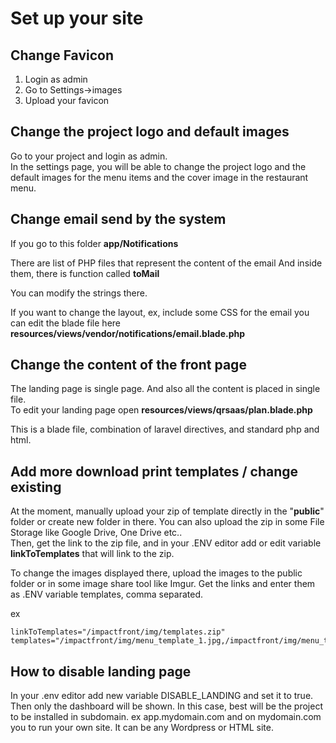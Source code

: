 # Set up your site

## Change Favicon

1. Login as admin
2. Go to Settings-&gt;images
3. Upload your favicon



## Change the project logo and default images

Go to your project and login as admin.   
In the settings page, you will be able to change the project logo and the default images for the menu items and the cover image in the restaurant menu. 

## Change email send by the system

If you go to this folder **app/Notifications**

There are list of PHP files that represent the content of the email And inside them, there is function called **toMail**

You can modify the strings there.

If you want to change the layout, ex, include some CSS for the email you can edit the blade file here **resources/views/vendor/notifications/email.blade.php**

## **Change the content of the front page**

The landing page is single page. And also all the content is placed in single file.   
To edit your landing page open **resources/views/qrsaas/plan.blade.php**

This is a blade file, combination of laravel directives, and standard php and html.

## Add more download print templates / change existing

At the moment, manually upload your zip of template directly in the "**public**" folder or create new folder in there. You can also upload the zip in some File Storage like Google Drive, One Drive etc..   
Then, get the link to the zip file, and in your .ENV editor add or edit variable  **linkToTemplates** that will link to the zip. 

To change the images displayed there, upload the images to the public folder or in some image share tool like Imgur.  Get the links and enter them as .ENV variable templates, comma separated. 

ex

```text
linkToTemplates="/impactfront/img/templates.zip"
templates="/impactfront/img/menu_template_1.jpg,/impactfront/img/menu_template_2.jpg"
```

## How to disable landing page

In your .env editor add new variable DISABLE\_LANDING and set it to true. Then only the dashboard will be shown. In this case, best will be the project to be installed in subdomain. ex app.mydomain.com and on mydomain.com you to run your own site. It can be any Wordpress or HTML site. 

